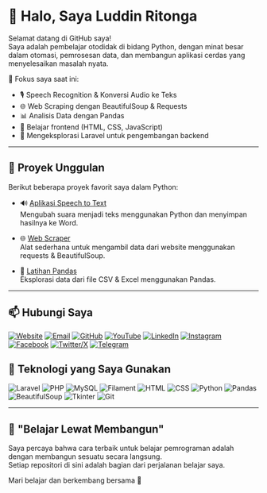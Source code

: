 # 👋 Halo, Saya Luddin Ritonga

Selamat datang di GitHub saya!  
Saya adalah pembelajar otodidak di bidang Python, dengan minat besar dalam otomasi, pemrosesan data, dan membangun aplikasi cerdas yang menyelesaikan masalah nyata.

🎯 Fokus saya saat ini:
- 🎙️ Speech Recognition & Konversi Audio ke Teks
- 🌐 Web Scraping dengan BeautifulSoup & Requests
- 📊 Analisis Data dengan Pandas
- 🎨 Belajar frontend (HTML, CSS, JavaScript)
- 💼 Mengeksplorasi Laravel untuk pengembangan backend

---

## 📌 Proyek Unggulan

Berikut beberapa proyek favorit saya dalam Python:

- 🔊 [Aplikasi Speech to Text](https://github.com/Luddinritonga/python-speech-to-text)  
  Mengubah suara menjadi teks menggunakan Python dan menyimpan hasilnya ke Word.

- 🌐 [Web Scraper](https://github.com/luddinritonga/web-scraping)  
  Alat sederhana untuk mengambil data dari website menggunakan requests & BeautifulSoup.

- 📁 [Latihan Pandas](https://github.com/Luddinritonga/pandas)  
  Eksplorasi data dari file CSV & Excel menggunakan Pandas.

---

## 📫 Hubungi Saya

[![Website](https://img.shields.io/badge/Website-000000?style=for-the-badge&logo=about-dot-me&logoColor=white)](https://yourwebsite.com)
[![Email](https://img.shields.io/badge/Email-D14836?style=for-the-badge&logo=gmail&logoColor=white)](mailto:luddinritonga03email.com)
[![GitHub](https://img.shields.io/badge/GitHub-181717?style=for-the-badge&logo=github&logoColor=white)](https://github.com/luddinritonga)
[![YouTube](https://img.shields.io/badge/YouTube-FF0000?style=for-the-badge&logo=youtube&logoColor=white)](https://youtube.com/@nama_channel_anda)
[![LinkedIn](https://img.shields.io/badge/LinkedIn-0077B5?style=for-the-badge&logo=linkedin&logoColor=white)](https://linkedin.com/in/username)
[![Instagram](https://img.shields.io/badge/Instagram-E4405F?style=for-the-badge&logo=instagram&logoColor=white)](https://instagram.com/username)
[![Facebook](https://img.shields.io/badge/Facebook-1877F2?style=for-the-badge&logo=facebook&logoColor=white)](https://facebook.com/username)
[![Twitter/X](https://img.shields.io/badge/Twitter-000000?style=for-the-badge&logo=x&logoColor=white)](https://twitter.com/username)
[![Telegram](https://img.shields.io/badge/Telegram-0088cc?style=for-the-badge&logo=telegram&logoColor=white)](https://t.me/yourusername)


## 🧰 Teknologi yang Saya Gunakan

![Laravel](https://img.shields.io/badge/-Laravel-red?logo=laravel&logoColor=white)
![PHP](https://img.shields.io/badge/-PHP-777BB4?logo=php&logoColor=white)
![MySQL](https://img.shields.io/badge/-MySQL-blue?logo=mysql&logoColor=white)
![Filament](https://img.shields.io/badge/-Filament-4E5EE4?logo=laravel&logoColor=white)
![HTML](https://img.shields.io/badge/-HTML5-E34F26?logo=html5&logoColor=white)
![CSS](https://img.shields.io/badge/-CSS3-1572B6?logo=css3&logoColor=white)
![Python](https://img.shields.io/badge/Python-3.10-blue?logo=python&logoColor=white)
![Pandas](https://img.shields.io/badge/-Pandas-150458?logo=pandas&logoColor=white)
![BeautifulSoup](https://img.shields.io/badge/-BeautifulSoup-005571?logo=python)
![Tkinter](https://img.shields.io/badge/-Tkinter-blueviolet)
![Git](https://img.shields.io/badge/-Git-F05032?logo=git&logoColor=white)

---

## 🧠 "Belajar Lewat Membangun"

Saya percaya bahwa cara terbaik untuk belajar pemrograman adalah dengan membangun sesuatu secara langsung.  
Setiap repositori di sini adalah bagian dari perjalanan belajar saya.

Mari belajar dan berkembang bersama 🚀
